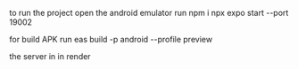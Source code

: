 to run the project
open the android emulator
run
npm i
npx expo start --port 19002

for build APK run
eas build -p android --profile preview

the server in in render